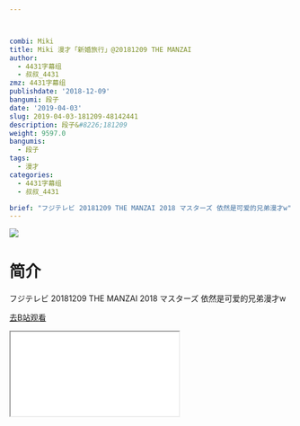 ```yaml
---



combi: Miki
title: Miki 漫才「新婚旅行」@20181209 THE MANZAI
author:
  - 4431字幕组
  - 叔叔_4431
zmz: 4431字幕组
publishdate: '2018-12-09'
bangumi: 段子
date: '2019-04-03'
slug: 2019-04-03-181209-48142441
description: 段子&#8226;181209
weight: 9597.0
bangumis:
  - 段子
tags:
  - 漫才
categories:
  - 4431字幕组
  - 叔叔_4431

brief: "フジテレビ 20181209 THE MANZAI 2018 マスターズ 依然是可爱的兄弟漫才w"
---
```

![](https://raw.githubusercontent.com/tcgriffith/owaraisite/master/static/tmpimg/EVnqG3T.jpg)
# 简介  
フジテレビ 20181209 THE MANZAI 2018 マスターズ
依然是可爱的兄弟漫才w  

[去B站观看](https://www.bilibili.com/video/av48142441/)
<div class ="resp-container"><iframe class="testiframe" src="//player.bilibili.com/player.html?aid=48142441"", scrolling="no", allowfullscreen="true" > </iframe></div> 
